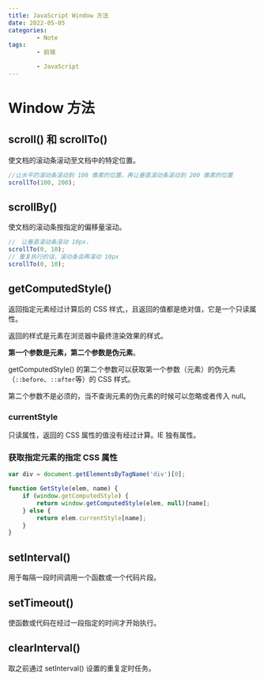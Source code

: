 ```yaml
---
title: JavaScript Window 方法
date: 2022-05-05
categories:
        - Note
tags:
        - 前端

        - JavaScript
---
```


# Window 方法

## scroll() 和 scrollTo()

使文档的滚动条滚动至文档中的特定位置。

```js
//让水平的滚动条滚动到 100 像素的位置，再让垂直滚动条滚动到 200 像素的位置
scrollTo(100, 200);
```

## scrollBy()

使文档的滚动条按指定的偏移量滚动。

```js
//　让垂直滚动条滚动 10px，
scrollTo(0, 10);
// 重复执行的话，滚动条会再滚动 10px
scrollTo(0, 10);
```

## getComputedStyle()

返回指定元素经过计算后的 CSS 样式,，且返回的值都是绝对值，它是一个只读属性。

返回的样式是元素在浏览器中最终渲染效果的样式。

**第一个参数是元素，第二个参数是伪元素**。

getComputedStyle() 的第二个参数可以获取第一个参数（元素）的伪元素（`::before`、`::after`等）的 CSS 样式。

第二个参数不是必须的，当不查询元素的伪元素的时候可以忽略或者传入 null。

### currentStyle

只读属性，返回的 CSS 属性的值没有经过计算。IE 独有属性。

### 获取指定元素的指定 CSS 属性

```js
var div = document.getElementsByTagName('div')[0];

function GetStyle(elem, name) {
	if (window.getComputedStyle) {
		return window.getComputedStyle(elem, null)[name];
	} else {
		return elem.currentStyle[name];
	}
}
```

## setInterval()

用于每隔一段时间调用一个函数或一个代码片段。

## setTimeout()

使函数或代码在经过一段指定的时间才开始执行。

## clearInterval()

取之前通过 setInterval() 设置的重复定时任务。
